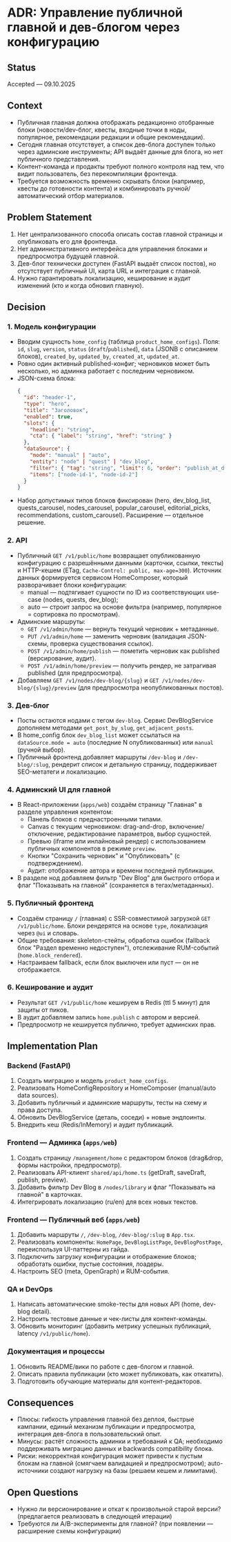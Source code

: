 # ADR: Управление публичной главной и дев-блогом через конфигурацию

## Status
Accepted — 09.10.2025

## Context
- Публичная главная должна отображать редакционно отобранные блоки (новости/dev-блог, квесты, входные точки в ноды, популярное, рекомендации редакции и общие рекомендации).
- Сегодня главная отсутствует, а список дев-блога доступен только через админские инструменты; API выдаёт данные для блога, но нет публичного представления.
- Контент-команда и продакты требуют полного контроля над тем, что видит пользователь, без перекомпиляции фронтенда.
- Требуется возможность временно скрывать блоки (например, квесты до готовности контента) и комбинировать ручной/автоматический отбор материалов.

## Problem Statement
1. Нет централизованного способа описать состав главной страницы и опубликовать его для фронтенда.
2. Нет административного интерфейса для управления блоками и предпросмотра будущей главной.
3. Дев-блог технически доступен (FastAPI выдаёт список постов), но отсутствует публичный UI, карта URL и интеграция с главной.
4. Нужно гарантировать локализацию, кеширование и аудит изменений (кто и когда обновил главную).

## Decision
### 1. Модель конфигурации
- Вводим сущность `home_config` (таблица `product_home_configs`). Поля: `id`, `slug`, `version`, `status` (`draft`/`published`), `data` (JSONB с описанием блоков), `created_by`, `updated_by`, `created_at`, `updated_at`.
- Ровно один активный published-конфиг; черновиков может быть несколько, но админка работает с последним черновиком.
- JSON-схема блока:
  ```json
  {
    "id": "header-1",
    "type": "hero",
    "title": "Заголовок",
    "enabled": true,
    "slots": {
      "headline": "string",
      "cta": { "label": "string", "href": "string" }
    },
    "dataSource": {
      "mode": "manual" | "auto",
      "entity": "node" | "quest" | "dev_blog",
      "filter": { "tag": "string", "limit": 6, "order": "publish_at_desc" },
      "items": ["node-id-1", "node-id-2"]
    }
  }
  ```
- Набор допустимых типов блоков фиксирован (hero, dev_blog_list, quests_carousel, nodes_carousel, popular_carousel, editorial_picks, recommendations, custom_carousel). Расширение — отдельное решение.

### 2. API
- Публичный `GET /v1/public/home` возвращает опубликованную конфигурацию с разрешёнными данными (карточки, ссылки, тексты) и HTTP-кешем (ETag, `Cache-Control: public, max-age=300`). Источник данных формируется сервисом HomeComposer, который разворачивает блоки конфигурации: 
  - manual — подтягивает сущности по ID из соответствующих use-case (nodes, quests, dev_blog);
  - auto — строит запрос на основе фильтра (например, популярное = сортировка по просмотрам).
- Админские маршруты:
  - `GET /v1/admin/home` — вернуть текущий черновик + метаданные.
  - `PUT /v1/admin/home` — заменить черновик (валидация JSON-схемы, проверка существования ссылок).
  - `POST /v1/admin/home/publish` — пометить черновик как published (версирование, аудит).
  - `POST /v1/admin/home/preview` — получить рендер, не затрагивая published (для предпросмотра).
- Добавляем `GET /v1/nodes/dev-blog/{slug}` и `GET /v1/nodes/dev-blog/{slug}/preview` (для предпросмотра неопубликованных постов).

### 3. Дев-блог
- Посты остаются нодами с тегом `dev-blog`. Сервис DevBlogService дополняем методами `get_post_by_slug`, `get_adjacent_posts`.
- В home_config блок `dev_blog_list` может ссылаться на `dataSource.mode = auto` (последние N опубликованных) или `manual` (ручной выбор).
- Публичный фронтенд добавляет маршруты `/dev-blog` и `/dev-blog/:slug`, рендерит список и детальную страницу, поддерживает SEO-метатеги и локализацию.

### 4. Админский UI для главной
- В React-приложении (`apps/web`) создаём страницу "Главная" в разделе управления контентом:
  - Панель блоков с преднастроенными типами.
  - Canvas с текущим черновиком: drag-and-drop, включение/отключение, редактирование параметров, выбор сущностей.
  - Превью (iframe или инлайновый рендер) с использованием публичных компонентов в режиме `preview`.
  - Кнопки "Сохранить черновик" и "Опубликовать" (с подтверждением).
  - Аудит: отображение автора и времени последней публикации.
- В разделе нод добавляем фильтр "Dev Blog" для быстрого отбора и флаг "Показывать на главной" (сохраняется в тегах/метаданных).

### 5. Публичный фронтенд
- Создаём страницу `/` (главная) с SSR-совместимой загрузкой `GET /v1/public/home`. Блоки рендерятся на основе `type`, локализация через `@ui` и словарь.
- Общие требования: skeleton-стейты, обработка ошибок (fallback блок "Раздел временно недоступен"), отслеживание RUM-событий (`home.block_rendered`).
- Настраиваем fallback, если блок выключен или пуст — он не отображается.

### 6. Кеширование и аудит
- Результат `GET /v1/public/home` кешируем в Redis (ttl 5 минут) для защиты от пиков.
- В аудит добавляем запись `home.publish` с автором и версией.
- Предпросмотр не кешируется публично, требует админских прав.

## Implementation Plan
### Backend (FastAPI)
1. Создать миграцию и модель `product_home_configs`.
2. Реализовать HomeConfigRepository и HomeComposer (manual/auto data sources).
3. Добавить публичный и админские маршруты, тесты на схему и права доступа.
4. Обновить DevBlogService (деталь, соседи) + новые эндпоинты.
5. Внедрить кеш (Redis/InMemory) и аудит публикаций.

### Frontend — Админка (`apps/web`)
1. Создать страницу `/management/home` с редактором блоков (drag&drop, формы настройки, предпросмотр).
2. Реализовать API-клиент `shared/api/home.ts` (getDraft, saveDraft, publish, preview).
3. Добавить фильтр Dev Blog в `/nodes/library` и флаг "Показывать на главной" в карточках.
4. Интегрировать локализацию (ru/en) для всех новых текстов.

### Frontend — Публичный веб (`apps/web`)
1. Добавить маршруты `/`, `/dev-blog`, `/dev-blog/:slug` в `App.tsx`.
2. Реализовать компоненты: `HomePage`, `DevBlogListPage`, `DevBlogPostPage`, переиспользуя UI-паттерны из гайда.
3. Подключить загрузку конфигурации и отображение блоков; обработать ошибки, пустые состояния, лоадеры.
4. Настроить SEO (meta, OpenGraph) и RUM-события.

### QA и DevOps
1. Написать автоматические smoke-тесты для новых API (home, dev-blog detail).
2. Настроить тестовые данные и чек-листы для контент-команды.
3. Обновить мониторинг (добавить метрику успешных публикаций, latency `/v1/public/home`).

### Документация и процессы
1. Обновить README/вики по работе с дев-блогом и главной.
2. Описать правила публикации (кто может публиковать, как откатить).
3. Подготовить обучающие материалы для контент-редакторов.

## Consequences
- Плюсы: гибкость управления главной без деплоя, быстрые кампании, единый механизм публикации и предпросмотра, интеграция дев-блога в пользовательский опыт.
- Минусы: растёт сложность админки и требований к QA; необходимо поддерживать миграцию данных и backwards compatibility блока.
- Риски: некорректная конфигурация может привести к пустым блокам на главной (смягчаем валидацией и предпросмотром); auto-источники создают нагрузку на базы (решаем кешем и лимитами).

## Open Questions
- Нужно ли версионирование и откат к произвольной старой версии? (предлагается реализовать в следующей итерации)
- Требуются ли A/B-эксперименты для главной? (при появлении — расширение схемы конфигурации)
